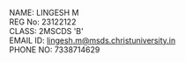 NAME: LINGESH M                                                                                                         
REG No: 23122122                                                                                                         
CLASS: 2MSCDS 'B'                                                                                                        
EMAIL ID: lingesh.m@msds.christuniversity.in                                                                             
PHONE NO: 7338714629
